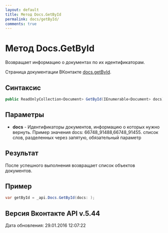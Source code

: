 ```yaml
---
layout: default
title: Метод Docs.GetById
permalink: docs/getById/
comments: true
---
```

# Метод Docs.GetById
Возвращает информацию о документах по их идентификаторам.

Страница документации ВКонтакте [docs.getById](https://vk.com/dev/docs.getById).

## Синтаксис
``` csharp
public ReadOnlyCollection<Document> GetById(IEnumerable<Document> docs)
```

## Параметры
+ **docs** - Идентификаторы документов, информацию о которых нужно вернуть. Пример значения docs: 
66748_91488,66748_91455. список слов, разделенных через запятую, обязательный параметр

## Результат
После успешного выполнения возвращает список объектов документов.

## Пример
``` csharp
var getById = _api.Docs.GetById(docs: );
```

## Версия Вконтакте API v.5.44
Дата обновления: 29.01.2016 12:07:22
